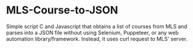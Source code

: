 # MLS-Course-to-JSON
Simple script C and Javascript that obtains a list of courses from MLS and parses into a JSON file without using Selenium, Puppeteer, or any web automation library/framework. Instead, it uses curl request to MLS' server.
